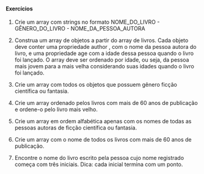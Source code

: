 #### Exercícios

1. Crie um array com strings no formato NOME_DO_LIVRO - GÊNERO_DO_LIVRO - NOME_DA_PESSOA_AUTORA

2. Construa um array de objetos a partir do array de livros. Cada objeto deve conter uma propriedade author , com o nome da pessoa autora do livro, e uma propriedade age com a idade dessa pessoa quando o livro foi lançado. O array deve ser ordenado por idade, ou seja, da pessoa mais jovem para a mais velha considerando suas idades quando o livro foi lançado.

3. Crie um array com todos os objetos que possuem gênero ficção científica ou fantasia.

4. Crie um array ordenado pelos livros com mais de 60 anos de publicação e ordene-o pelo livro mais velho.

5. Crie um array em ordem alfabética apenas com os nomes de todas as pessoas autoras de ficção científica ou fantasia.

6. Crie um array com o nome de todos os livros com mais de 60 anos de publicação.

7. Encontre o nome do livro escrito pela pessoa cujo nome registrado começa com três iniciais. Dica: cada inicial termina com um ponto.